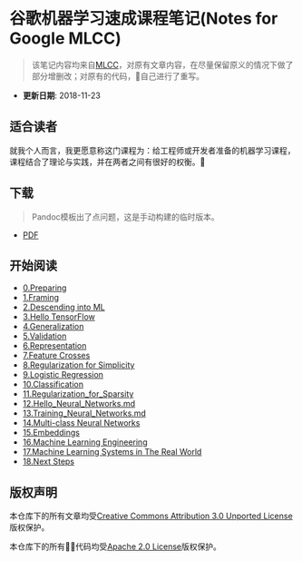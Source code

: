 # 谷歌机器学习速成课程笔记(Notes for Google MLCC)

> 该笔记内容均来自[MLCC](https://developers.google.com/machine-learning/crash-course)，对原有文章内容，在尽量保留原义的情况下做了部分增删改；对原有的代码，自己进行了重写。  

- **更新日期**: 2018-11-23

## 适合读者

就我个人而言，我更愿意称这门课程为：给工程师或开发者准备的机器学习课程，课程结合了理论与实践，并在两者之间有很好的权衡。

## 下载

> Pandoc模板出了点问题，这是手动构建的临时版本。
- [PDF](./publish/notes_for_mlcc.pdf)

## 开始阅读

- [0.Preparing](./notes/00-preparing.md)
- [1.Framing](./notes/01-framing.md)
- [2.Descending into ML](./notes/02-descending_into_ml.md)
- [3.Hello TensorFlow](./notes/03-hello_tensorflow.md)
- [4.Generalization](./notes/04-generalization.md)
- [5.Validation](./notes/05-validation.md)
- [6.Representation](./notes/06-representation.md)
- [7.Feature Crosses](./notes/07-feature_crosses.md)
- [8.Regularization for Simplicity](./notes/08-regularization_for_simplicity.md)
- [9.Logistic Regression](./notes/09-logistic_regression.md)
- [10.Classification](./notes/10-classification.md)
- [11.Regularization_for_Sparsity](./notes/11-regularization_for_sparsity.md)
- [12.Hello_Neural_Networks.md](./notes/12-hello_neural_networks.md)
- [13.Training_Neural_Networks.md](./notes/13-training_neural_networks.md)
- [14.Multi-class Neural Networks](./notes/14-multiclass_neural_networks.md)
- [15.Embeddings](./notes/15-embeddings.md)
- [16.Machine Learning Engineering](./notes/16-ml_engineering.md)
- [17.Machine Learning Systems in The Real World](./notes/17-ml_systems_in_the_real_world.md)
- [18.Next Steps](./notes/18-next_steps.md)

## 版权声明

本仓库下的所有文章均受[Creative Commons Attribution 3.0 Unported License](https://creativecommons.org/licenses/by/3.0/)版权保护。

本仓库下的所有代码均受[Apache 2.0 License](https://www.apache.org/licenses/LICENSE-2.0)版权保护。